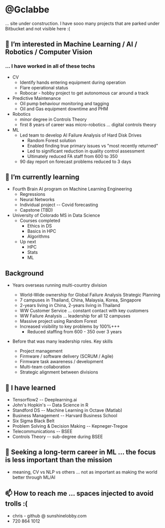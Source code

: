 # @Gclabbe
... site under construction.  I have sooo many projects that are parked under Bitbucket and not visible here :(

## 👀 I’m interested in Machine Learning / AI / Robotics / Computer Vision
### ... I have worked in all of these techs

* CV
    * Identify hands entering equipment during operation
    * Flare operational status
    * Robocar - hobby project to get autonomous car around a track
* Predictive Maintenance
    * Oil pump behaviour monitoring and tagging
    * Oil and Gas equipment downtime and PHM
* Robotics
    * minor degree in Controls Theory
    * first 8 years of career was micro-robotics ... digital controls theory
* ML
    * Led team to develop AI Failure Analysis of Hard Disk Drives
        * Random Forest solution
        * Enabled finding true primary issues vs "most recently returned"
        * Led to significant reduction in quality control assessment
        * Ultimately reduced FA staff from 600 to 350
    * 90 day report on forecast problems reduced to 3 days

## 🌱 I’m currently learning

* Fourth Brain AI program on Machine Learning Engineering
    *  Regressions
    *  Neural Networks
    *  Individual project -- Covid forecasting
    *  Capstone (TBD)
* University of Colorado MS in Data Science
    * Courses completed
        * Ethics in DS
        * Basics in HPC
        * Algorithms
    * Up next
        * HPC
        * Stats
        * ML

## Background

* Years overseas running multi-country division
    * World-Wide ownership for Global Failure Analysis Strategic Planning
    * 7 campuses in Thailand, China, Malaysia, Korea, Singapore
    * 2-years living in China, 2-years living in Thailand
    * WW Customer Service ... constant contact with key customers
    * WW Failure Analysis ... leadership for all 12 campuses
    * Massive project using Random Forest
    * Increased visibility to key problems by 100%+++
        * Reduced staffing from 600 - 350 over 3 years
        
* Before that was many leadership roles.  Key skills
    * Project management
    * Firmware / software delivery (SCRUM / Agile)
    * Firmware task awareness / development
    * Multi-team collaboration
    * Strategic alignment between divisions

## 🌱 I have learned
* Tensorflow2 -- Deeplearning.ai
* John's Hopkin's -- Data Science in R
* Standford DS -- Machine Learning in Octave (Matlab)
* Business Management -- Harvard Business School
* Six Sigma Black Belt
* Problem Solving & Decision Making -- Kepneger-Tregoe
* Telecommunications -- BSEE
* Controls Theory -- sub-degree during BSEE

## 💞️ Seeking a long-term career in ML ... the focus is less important than the mission 
* meaning, CV vs NLP vs others ... not as important as making the world better through ML/AI

## 📫 How to reach me ... spaces injected to avoid trolls :(
* chris - github @ sunshinelobby.com
* 720  864  1012 


